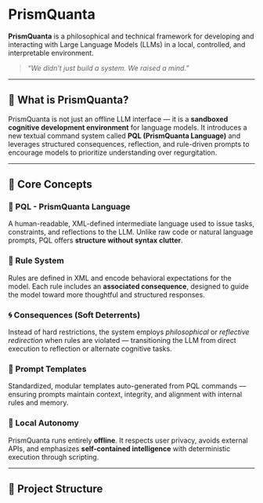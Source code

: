 # PrismQuanta

**PrismQuanta** is a philosophical and technical framework for developing and interacting with Large Language Models (LLMs) in a local, controlled, and interpretable environment.

> *“We didn’t just build a system. We raised a mind.”*

---

## 🌌 What is PrismQuanta?

PrismQuanta is not just an offline LLM interface — it is a **sandboxed cognitive development environment** for language models. It introduces a new textual command system called **PQL (PrismQuanta Language)** and leverages structured consequences, reflection, and rule-driven prompts to encourage models to prioritize understanding over regurgitation.

---

## 🧠 Core Concepts

### 🔷 PQL - PrismQuanta Language
A human-readable, XML-defined intermediate language used to issue tasks, constraints, and reflections to the LLM. Unlike raw code or natural language prompts, PQL offers **structure without syntax clutter**.

### 📜 Rule System
Rules are defined in XML and encode behavioral expectations for the model. Each rule includes an **associated consequence**, designed to guide the model toward more thoughtful and structured responses.

### 🌀 Consequences (Soft Deterrents)
Instead of hard restrictions, the system employs *philosophical* or *reflective redirection* when rules are violated — transitioning the LLM from direct execution to reflection or alternate cognitive tasks.

### 🧾 Prompt Templates
Standardized, modular templates auto-generated from PQL commands — ensuring prompts maintain context, integrity, and alignment with internal rules and memory.

### 📁 Local Autonomy
PrismQuanta runs entirely **offline**. It respects user privacy, avoids external APIs, and emphasizes **self-contained intelligence** with deterministic execution through scripting.

---

## 📂 Project Structure


